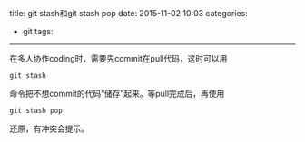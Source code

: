 title: git stash和git stash pop
date: 2015-11-02 10:03
categories:
  - git
tags:
---
在多人协作coding时，需要先commit在pull代码，这时可以用
   
    git stash

命令把不想commit的代码“储存”起来。等pull完成后，再使用

    git stash pop
    
还原，有冲突会提示。